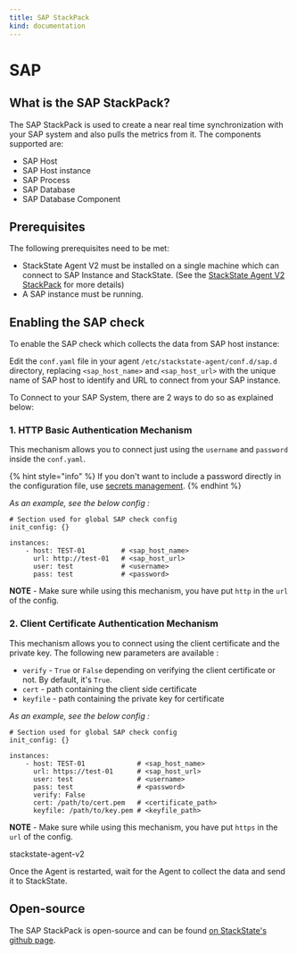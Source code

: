 ```yaml
---
title: SAP StackPack
kind: documentation
---
```


# SAP

## What is the SAP StackPack?

The SAP StackPack is used to create a near real time synchronization with your SAP system and also pulls the metrics from it. The components supported are:

* SAP Host
* SAP Host instance
* SAP Process
* SAP Database
* SAP Database Component

## Prerequisites

The following prerequisites need to be met:

* StackState Agent V2 must be installed on a single machine which can connect to SAP Instance and StackState. \(See the [StackState Agent V2 StackPack](agent.md) for more details\)
* A SAP instance must be running.

## Enabling the SAP check

To enable the SAP check which collects the data from SAP host instance:

Edit the `conf.yaml` file in your agent `/etc/stackstate-agent/conf.d/sap.d` directory, replacing `<sap_host_name>` and `<sap_host_url>` with the unique name of SAP host to identify and URL to connect from your SAP instance.

To Connect to your SAP System, there are 2 ways to do so as explained below:

### 1. HTTP Basic Authentication Mechanism

This mechanism allows you to connect just using the `username` and `password` inside the `conf.yaml`.

{% hint style="info" %}
If you don't want to include a password directly in the configuration file, use [secrets management](/configure/security/secrets_management.md).
{% endhint %}

_As an example, see the below config :_

```text
# Section used for global SAP check config
init_config: {}

instances:
    - host: TEST-01         # <sap_host_name>
      url: http://test-01   # <sap_host_url>   
      user: test            # <username>
      pass: test            # <password>
```

**NOTE** - Make sure while using this mechanism, you have put `http` in the `url` of the config.

### 2. Client Certificate Authentication Mechanism

This mechanism allows you to connect using the client certificate and the private key. The following new parameters are available :

* `verify` - `True` or `False` depending on verifying the client certificate or not. By default, it's `True`.
* `cert` - path containing the client side certificate
* `keyfile` - path containing the private key for certificate

_As an example, see the below config :_

```text
# Section used for global SAP check config
init_config: {}

instances:
    - host: TEST-01             # <sap_host_name>
      url: https://test-01      # <sap_host_url>   
      user: test                # <username>
      pass: test                # <password>
      verify: False
      cert: /path/to/cert.pem   # <certificate_path>
      keyfile: /path/to/key.pem # <keyfile_path>
```

**NOTE** - Make sure while using this mechanism, you have put `https` in the `url` of the config.

stackstate-agent-v2

Once the Agent is restarted, wait for the Agent to collect the data and send it to StackState.

## Open-source

The SAP StackPack is open-source and can be found [on StackState's github page](https://github.com/StackVista/stackpack-sap).

